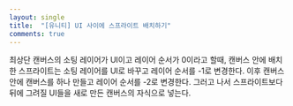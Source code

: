 ```yaml
---
layout: single
title:  "[유니티] UI 사이에 스프라이트 배치하기"
comments: true
---
```


최상단 캔버스의 소팅 레이어가 UI이고 레이어 순서가 0이라고 할때, 캔버스 안에 배치한 스프라이트는 소팅 레이어를 UI로 바꾸고 레이어 순서를 -1로 변경한다.
이후 캔버스 안에 캔버스를 하나 만들고 레이어 순서를 -2로 변경한다.
그러고 나서 스프라이트보다 뒤에 그려질 UI들을 새로 만든 캔버스의 자식으로 넣는다.
